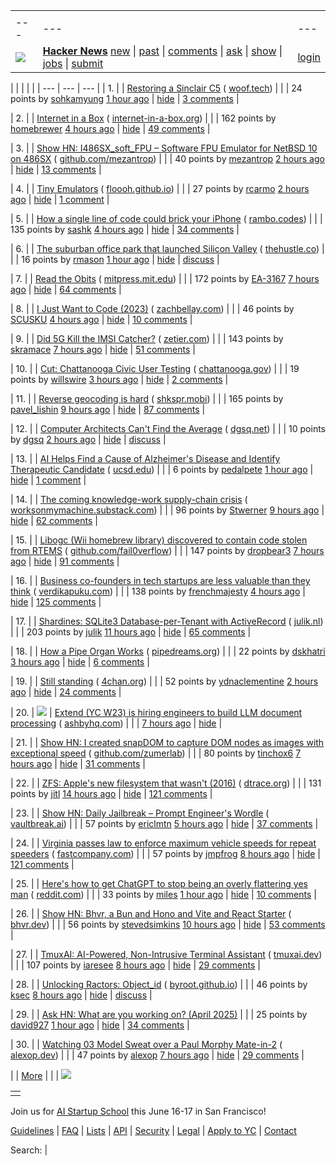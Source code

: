|     |     |     |
| --- | --- | --- |
| |     |     |     |
| --- | --- | --- |
| [![](https://news.ycombinator.com/y18.svg)](https://news.ycombinator.com/) | **[Hacker News](https://news.ycombinator.com/news)** [new](https://news.ycombinator.com/newest) \| [past](https://news.ycombinator.com/front) \| [comments](https://news.ycombinator.com/newcomments) \| [ask](https://news.ycombinator.com/ask) \| [show](https://news.ycombinator.com/show) \| [jobs](https://news.ycombinator.com/jobs) \| [submit](https://news.ycombinator.com/submit) | [login](https://news.ycombinator.com/login?goto=news) | |

| |     |     |     |
| --- | --- | --- |
| 1. |  | [Restoring a Sinclair C5](https://woof.tech/@crashtestdev/114411537491626882) ( [woof.tech](https://news.ycombinator.com/from?site=woof.tech)) |
|  | 24 points by [sohkamyung](https://news.ycombinator.com/user?id=sohkamyung) [1 hour ago](https://news.ycombinator.com/item?id=43815891) \| [hide](https://news.ycombinator.com/hide?id=43815891&goto=news) \| [3 comments](https://news.ycombinator.com/item?id=43815891) |

| 2. |  | [Internet in a Box](https://internet-in-a-box.org/) ( [internet-in-a-box.org](https://news.ycombinator.com/from?site=internet-in-a-box.org)) |
|  | 162 points by [homebrewer](https://news.ycombinator.com/user?id=homebrewer) [4 hours ago](https://news.ycombinator.com/item?id=43814433) \| [hide](https://news.ycombinator.com/hide?id=43814433&goto=news) \| [49 comments](https://news.ycombinator.com/item?id=43814433) |

| 3. |  | [Show HN: I486SX\_soft\_FPU – Software FPU Emulator for NetBSD 10 on 486SX](https://github.com/mezantrop/i486SX_soft_FPU) ( [github.com/mezantrop](https://news.ycombinator.com/from?site=github.com/mezantrop)) |
|  | 40 points by [mezantrop](https://news.ycombinator.com/user?id=mezantrop) [2 hours ago](https://news.ycombinator.com/item?id=43815116) \| [hide](https://news.ycombinator.com/hide?id=43815116&goto=news) \| [13 comments](https://news.ycombinator.com/item?id=43815116) |

| 4. |  | [Tiny Emulators](https://floooh.github.io/tiny8bit-preview/) ( [floooh.github.io](https://news.ycombinator.com/from?site=floooh.github.io)) |
|  | 27 points by [rcarmo](https://news.ycombinator.com/user?id=rcarmo) [2 hours ago](https://news.ycombinator.com/item?id=43815511) \| [hide](https://news.ycombinator.com/hide?id=43815511&goto=news) \| [1 comment](https://news.ycombinator.com/item?id=43815511) |

| 5. |  | [How a single line of code could brick your iPhone](https://rambo.codes/posts/2025-04-24-how-a-single-line-of-code-could-brick-your-iphone) ( [rambo.codes](https://news.ycombinator.com/from?site=rambo.codes)) |
|  | 135 points by [sashk](https://news.ycombinator.com/user?id=sashk) [4 hours ago](https://news.ycombinator.com/item?id=43814360) \| [hide](https://news.ycombinator.com/hide?id=43814360&goto=news) \| [34 comments](https://news.ycombinator.com/item?id=43814360) |

| 6. |  | [The suburban office park that launched Silicon Valley](https://thehustle.co/originals/the-suburban-office-park-that-launched-silicon-valley) ( [thehustle.co](https://news.ycombinator.com/from?site=thehustle.co)) |
|  | 16 points by [rmason](https://news.ycombinator.com/user?id=rmason) [1 hour ago](https://news.ycombinator.com/item?id=43815558) \| [hide](https://news.ycombinator.com/hide?id=43815558&goto=news) \| [discuss](https://news.ycombinator.com/item?id=43815558) |

| 7. |  | [Read the Obits](https://thereader.mitpress.mit.edu/the-creativity-hack-no-one-told-you-about-read-the-obits/) ( [mitpress.mit.edu](https://news.ycombinator.com/from?site=mitpress.mit.edu)) |
|  | 172 points by [EA-3167](https://news.ycombinator.com/user?id=EA-3167) [7 hours ago](https://news.ycombinator.com/item?id=43813175) \| [hide](https://news.ycombinator.com/hide?id=43813175&goto=news) \| [64 comments](https://news.ycombinator.com/item?id=43813175) |

| 8. |  | [I Just Want to Code (2023)](https://www.zachbellay.com/daily/i-just-want-to-code/) ( [zachbellay.com](https://news.ycombinator.com/from?site=zachbellay.com)) |
|  | 46 points by [SCUSKU](https://news.ycombinator.com/user?id=SCUSKU) [4 hours ago](https://news.ycombinator.com/item?id=43814708) \| [hide](https://news.ycombinator.com/hide?id=43814708&goto=news) \| [10 comments](https://news.ycombinator.com/item?id=43814708) |

| 9. |  | [Did 5G Kill the IMSI Catcher?](https://zetier.com/5g-imsi-catcher/) ( [zetier.com](https://news.ycombinator.com/from?site=zetier.com)) |
|  | 143 points by [skramace](https://news.ycombinator.com/user?id=skramace) [7 hours ago](https://news.ycombinator.com/item?id=43813083) \| [hide](https://news.ycombinator.com/hide?id=43813083&goto=news) \| [51 comments](https://news.ycombinator.com/item?id=43813083) |

| 10. |  | [Cut: Chattanooga Civic User Testing](https://cut.chattanooga.gov/) ( [chattanooga.gov](https://news.ycombinator.com/from?site=chattanooga.gov)) |
|  | 19 points by [willswire](https://news.ycombinator.com/user?id=willswire) [3 hours ago](https://news.ycombinator.com/item?id=43815083) \| [hide](https://news.ycombinator.com/hide?id=43815083&goto=news) \| [2 comments](https://news.ycombinator.com/item?id=43815083) |

| 11. |  | [Reverse geocoding is hard](https://shkspr.mobi/blog/2025/04/reverse-geocoding-is-hard/) ( [shkspr.mobi](https://news.ycombinator.com/from?site=shkspr.mobi)) |
|  | 165 points by [pavel\_lishin](https://news.ycombinator.com/user?id=pavel_lishin) [9 hours ago](https://news.ycombinator.com/item?id=43812323) \| [hide](https://news.ycombinator.com/hide?id=43812323&goto=news) \| [87 comments](https://news.ycombinator.com/item?id=43812323) |

| 12. |  | [Computer Architects Can't Find the Average](https://dgsq.net/2025-04-27-averages/) ( [dgsq.net](https://news.ycombinator.com/from?site=dgsq.net)) |
|  | 10 points by [dgsq](https://news.ycombinator.com/user?id=dgsq) [2 hours ago](https://news.ycombinator.com/item?id=43815510) \| [hide](https://news.ycombinator.com/hide?id=43815510&goto=news) \| [discuss](https://news.ycombinator.com/item?id=43815510) |

| 13. |  | [AI Helps Find a Cause of Alzheimer's Disease and Identify Therapeutic Candidate](https://today.ucsd.edu/story/ai-helps-unravel-a-cause-of-alzheimers-disease-and-identify-a-therapeutic-candidate) ( [ucsd.edu](https://news.ycombinator.com/from?site=ucsd.edu)) |
|  | 6 points by [pedalpete](https://news.ycombinator.com/user?id=pedalpete) [1 hour ago](https://news.ycombinator.com/item?id=43815591) \| [hide](https://news.ycombinator.com/hide?id=43815591&goto=news) \| [1 comment](https://news.ycombinator.com/item?id=43815591) |

| 14. |  | [The coming knowledge-work supply-chain crisis](https://worksonmymachine.substack.com/p/the-coming-knowledge-work-supply) ( [worksonmymachine.substack.com](https://news.ycombinator.com/from?site=worksonmymachine.substack.com)) |
|  | 96 points by [Stwerner](https://news.ycombinator.com/user?id=Stwerner) [9 hours ago](https://news.ycombinator.com/item?id=43812459) \| [hide](https://news.ycombinator.com/hide?id=43812459&goto=news) \| [62 comments](https://news.ycombinator.com/item?id=43812459) |

| 15. |  | [Libogc (Wii homebrew library) discovered to contain code stolen from RTEMS](https://github.com/fail0verflow/hbc/blob/80a80251f83f1993c272c58e471d040f3eb1dee9/README.md) ( [github.com/fail0verflow](https://news.ycombinator.com/from?site=github.com/fail0verflow)) |
|  | 147 points by [dropbear3](https://news.ycombinator.com/user?id=dropbear3) [7 hours ago](https://news.ycombinator.com/item?id=43812995) \| [hide](https://news.ycombinator.com/hide?id=43812995&goto=news) \| [91 comments](https://news.ycombinator.com/item?id=43812995) |

| 16. |  | [Business co-founders in tech startups are less valuable than they think](https://verdikapuku.com/posts/business-founders-are-less-valuable-than-they-think/) ( [verdikapuku.com](https://news.ycombinator.com/from?site=verdikapuku.com)) |
|  | 138 points by [frenchmajesty](https://news.ycombinator.com/user?id=frenchmajesty) [4 hours ago](https://news.ycombinator.com/item?id=43814497) \| [hide](https://news.ycombinator.com/hide?id=43814497&goto=news) \| [125 comments](https://news.ycombinator.com/item?id=43814497) |

| 17. |  | [Shardines: SQLite3 Database-per-Tenant with ActiveRecord](https://blog.julik.nl/2025/04/a-can-of-shardines) ( [julik.nl](https://news.ycombinator.com/from?site=julik.nl)) |
|  | 203 points by [julik](https://news.ycombinator.com/user?id=julik) [11 hours ago](https://news.ycombinator.com/item?id=43811400) \| [hide](https://news.ycombinator.com/hide?id=43811400&goto=news) \| [65 comments](https://news.ycombinator.com/item?id=43811400) |

| 18. |  | [How a Pipe Organ Works](https://www.pipedreams.org/page/how-a-pipe-organ-works) ( [pipedreams.org](https://news.ycombinator.com/from?site=pipedreams.org)) |
|  | 22 points by [dskhatri](https://news.ycombinator.com/user?id=dskhatri) [3 hours ago](https://news.ycombinator.com/item?id=43815044) \| [hide](https://news.ycombinator.com/hide?id=43815044&goto=news) \| [6 comments](https://news.ycombinator.com/item?id=43815044) |

| 19. |  | [Still standing](https://blog.4chan.org/post/781845918774394880/still-standing) ( [4chan.org](https://news.ycombinator.com/from?site=4chan.org)) |
|  | 52 points by [ydnaclementine](https://news.ycombinator.com/user?id=ydnaclementine) [2 hours ago](https://news.ycombinator.com/item?id=43800472) \| [hide](https://news.ycombinator.com/hide?id=43800472&goto=news) \| [24 comments](https://news.ycombinator.com/item?id=43800472) |

| 20. | ![](https://news.ycombinator.com/s.gif) | [Extend (YC W23) is hiring engineers to build LLM document processing](https://jobs.ashbyhq.com/extend/9d4d8974-bd9b-432d-84ec-8268e5a8ed37) ( [ashbyhq.com](https://news.ycombinator.com/from?site=ashbyhq.com)) |
|  | [7 hours ago](https://news.ycombinator.com/item?id=43813336) \| [hide](https://news.ycombinator.com/hide?id=43813336&goto=news) |

| 21. |  | [Show HN: I created snapDOM to capture DOM nodes as images with exceptional speed](https://github.com/zumerlab/snapdom) ( [github.com/zumerlab](https://news.ycombinator.com/from?site=github.com/zumerlab)) |
|  | 80 points by [tinchox6](https://news.ycombinator.com/user?id=tinchox6) [7 hours ago](https://news.ycombinator.com/item?id=43813330) \| [hide](https://news.ycombinator.com/hide?id=43813330&goto=news) \| [31 comments](https://news.ycombinator.com/item?id=43813330) |

| 22. |  | [ZFS: Apple's new filesystem that wasn't (2016)](https://ahl.dtrace.org/2016/06/15/apple_and_zfs/) ( [dtrace.org](https://news.ycombinator.com/from?site=dtrace.org)) |
|  | 131 points by [jitl](https://news.ycombinator.com/user?id=jitl) [14 hours ago](https://news.ycombinator.com/item?id=43810566) \| [hide](https://news.ycombinator.com/hide?id=43810566&goto=news) \| [121 comments](https://news.ycombinator.com/item?id=43810566) |

| 23. |  | [Show HN: Daily Jailbreak – Prompt Engineer's Wordle](https://www.vaultbreak.ai/daily-jailbreak) ( [vaultbreak.ai](https://news.ycombinator.com/from?site=vaultbreak.ai)) |
|  | 57 points by [ericlmtn](https://news.ycombinator.com/user?id=ericlmtn) [5 hours ago](https://news.ycombinator.com/item?id=43814080) \| [hide](https://news.ycombinator.com/hide?id=43814080&goto=news) \| [37 comments](https://news.ycombinator.com/item?id=43814080) |

| 24. |  | [Virginia passes law to enforce maximum vehicle speeds for repeat speeders](https://www.fastcompany.com/91323835/virginia-will-use-technology-to-slow-chronic-speeders-cars-and-other-states-are-rushing-to-join-in) ( [fastcompany.com](https://news.ycombinator.com/from?site=fastcompany.com)) |
|  | 57 points by [jmpfrog](https://news.ycombinator.com/user?id=jmpfrog) [8 hours ago](https://news.ycombinator.com/item?id=43812856) \| [hide](https://news.ycombinator.com/hide?id=43812856&goto=news) \| [121 comments](https://news.ycombinator.com/item?id=43812856) |

| 25. |  | [Here's how to get ChatGPT to stop being an overly flattering yes man](https://old.reddit.com/r/ChatGPT/comments/1k8vomo/heres_how_to_get_chatgpt_to_stop_being_an_overly/) ( [reddit.com](https://news.ycombinator.com/from?site=reddit.com)) |
|  | 33 points by [miles](https://news.ycombinator.com/user?id=miles) [1 hour ago](https://news.ycombinator.com/item?id=43815653) \| [hide](https://news.ycombinator.com/hide?id=43815653&goto=news) \| [10 comments](https://news.ycombinator.com/item?id=43815653) |

| 26. |  | [Show HN: Bhvr, a Bun and Hono and Vite and React Starter](https://bhvr.dev/) ( [bhvr.dev](https://news.ycombinator.com/from?site=bhvr.dev)) |
|  | 56 points by [stevedsimkins](https://news.ycombinator.com/user?id=stevedsimkins) [10 hours ago](https://news.ycombinator.com/item?id=43811016) \| [hide](https://news.ycombinator.com/hide?id=43811016&goto=news) \| [53 comments](https://news.ycombinator.com/item?id=43811016) |

| 27. |  | [TmuxAI: AI-Powered, Non-Intrusive Terminal Assistant](https://tmuxai.dev/) ( [tmuxai.dev](https://news.ycombinator.com/from?site=tmuxai.dev)) |
|  | 107 points by [iaresee](https://news.ycombinator.com/user?id=iaresee) [8 hours ago](https://news.ycombinator.com/item?id=43812646) \| [hide](https://news.ycombinator.com/hide?id=43812646&goto=news) \| [29 comments](https://news.ycombinator.com/item?id=43812646) |

| 28. |  | [Unlocking Ractors: Object\_id](https://byroot.github.io/ruby/performance/2025/04/26/unlocking-ractors-object-id.html) ( [byroot.github.io](https://news.ycombinator.com/from?site=byroot.github.io)) |
|  | 46 points by [ksec](https://news.ycombinator.com/user?id=ksec) [8 hours ago](https://news.ycombinator.com/item?id=43812658) \| [hide](https://news.ycombinator.com/hide?id=43812658&goto=news) \| [discuss](https://news.ycombinator.com/item?id=43812658) |

| 29. |  | [Ask HN: What are you working on? (April 2025)](https://news.ycombinator.com/item?id=43815523) |
|  | 25 points by [david927](https://news.ycombinator.com/user?id=david927) [1 hour ago](https://news.ycombinator.com/item?id=43815523) \| [hide](https://news.ycombinator.com/hide?id=43815523&goto=news) \| [34 comments](https://news.ycombinator.com/item?id=43815523) |

| 30. |  | [Watching 03 Model Sweat over a Paul Morphy Mate-in-2](https://alexop.dev/posts/how-03-model-tries-chess-puzzle/) ( [alexop.dev](https://news.ycombinator.com/from?site=alexop.dev)) |
|  | 47 points by [alexop](https://news.ycombinator.com/user?id=alexop) [7 hours ago](https://news.ycombinator.com/item?id=43813046) \| [hide](https://news.ycombinator.com/hide?id=43813046&goto=news) \| [29 comments](https://news.ycombinator.com/item?id=43813046) |

|  | [More](https://news.ycombinator.com/?p=2) | |
| ![](https://news.ycombinator.com/s.gif)

|     |
| --- |
|  |

Join us for [AI Startup School](https://events.ycombinator.com/ai-sus) this June 16-17 in San Francisco!

[Guidelines](https://news.ycombinator.com/newsguidelines.html) \| [FAQ](https://news.ycombinator.com/newsfaq.html) \| [Lists](https://news.ycombinator.com/lists) \| [API](https://github.com/HackerNews/API) \| [Security](https://news.ycombinator.com/security.html) \| [Legal](https://www.ycombinator.com/legal/) \| [Apply to YC](https://www.ycombinator.com/apply/) \| [Contact](mailto:hn@ycombinator.com)

Search: |
